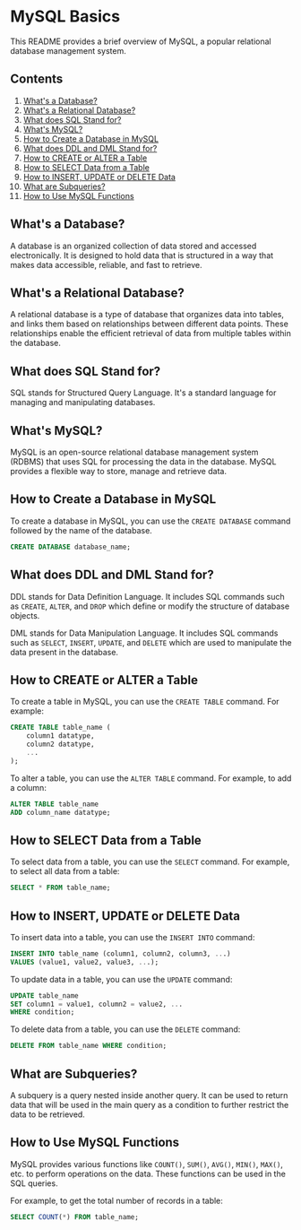 # MySQL Basics

This README provides a brief overview of MySQL, a popular relational database management system.

## Contents

1. [What's a Database?](#whats-a-database)
2. [What's a Relational Database?](#whats-a-relational-database)
3. [What does SQL Stand for?](#what-does-sql-stand-for)
4. [What's MySQL?](#whats-mysql)
5. [How to Create a Database in MySQL](#how-to-create-a-database-in-mysql)
6. [What does DDL and DML Stand for?](#what-does-ddl-and-dml-stand-for)
7. [How to CREATE or ALTER a Table](#how-to-create-or-alter-a-table)
8. [How to SELECT Data from a Table](#how-to-select-data-from-a-table)
9. [How to INSERT, UPDATE or DELETE Data](#how-to-insert-update-or-delete-data)
10. [What are Subqueries?](#what-are-subqueries)
11. [How to Use MySQL Functions](#how-to-use-mysql-functions)

## What's a Database?

A database is an organized collection of data stored and accessed electronically. It is designed to hold data that is structured in a way that makes data accessible, reliable, and fast to retrieve.

## What's a Relational Database?

A relational database is a type of database that organizes data into tables, and links them based on relationships between different data points. These relationships enable the efficient retrieval of data from multiple tables within the database.

## What does SQL Stand for?

SQL stands for Structured Query Language. It's a standard language for managing and manipulating databases.

## What's MySQL?

MySQL is an open-source relational database management system (RDBMS) that uses SQL for processing the data in the database. MySQL provides a flexible way to store, manage and retrieve data.

## How to Create a Database in MySQL

To create a database in MySQL, you can use the `CREATE DATABASE` command followed by the name of the database.

```sql
CREATE DATABASE database_name;
```

## What does DDL and DML Stand for?

DDL stands for Data Definition Language. It includes SQL commands such as `CREATE`, `ALTER`, and `DROP` which define or modify the structure of database objects.

DML stands for Data Manipulation Language. It includes SQL commands such as `SELECT`, `INSERT`, `UPDATE`, and `DELETE` which are used to manipulate the data present in the database.

## How to CREATE or ALTER a Table

To create a table in MySQL, you can use the `CREATE TABLE` command. For example:

```sql
CREATE TABLE table_name (
    column1 datatype,
    column2 datatype,
    ...
);
```

To alter a table, you can use the `ALTER TABLE` command. For example, to add a column:

```sql
ALTER TABLE table_name
ADD column_name datatype;
```

## How to SELECT Data from a Table

To select data from a table, you can use the `SELECT` command. For example, to select all data from a table:

```sql
SELECT * FROM table_name;
```

## How to INSERT, UPDATE or DELETE Data

To insert data into a table, you can use the `INSERT INTO` command:

```sql
INSERT INTO table_name (column1, column2, column3, ...)
VALUES (value1, value2, value3, ...);
```

To update data in a table, you can use the `UPDATE` command:

```sql
UPDATE table_name
SET column1 = value1, column2 = value2, ...
WHERE condition;
```

To delete data from a table, you can use the `DELETE` command:

```sql
DELETE FROM table_name WHERE condition;
```

## What are Subqueries?

A subquery is a query nested inside another query. It can be used to return data that will be used in the main query as a condition to further restrict the data to be retrieved.

## How to Use MySQL Functions

MySQL provides various functions like `COUNT()`, `SUM()`, `AVG()`, `MIN()`, `MAX()`, etc. to perform operations on the data. These functions can be used in the SQL queries.

For example, to get the total number of records in a table:

```sql
SELECT COUNT(*) FROM table_name;
```
